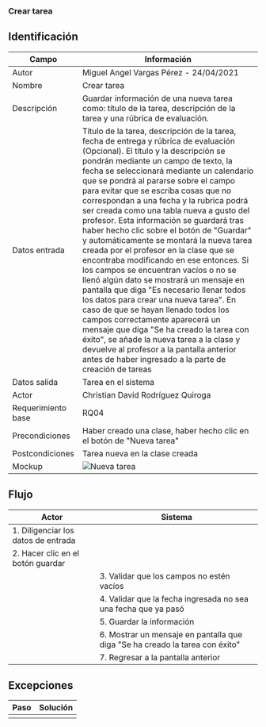 ### Crear tarea
## Identificación 

| Campo | Información |
|-------|-------|
| Autor | Miguel Angel Vargas Pérez - 24/04/2021 |
| Nombre | Crear tarea |
| Descripción | Guardar información de una nueva tarea como: título de la tarea, descripción de la tarea y una rúbrica de evaluación.  |
| Datos entrada | Título de la tarea, descripción de la tarea, fecha de entrega y rúbrica de evaluación (Opcional). El título y la descripción se pondrán mediante un campo de texto, la fecha se seleccionará mediante un calendario que se pondrá al pararse sobre el campo para evitar que se escriba cosas que no correspondan a una fecha y la rubrica podrá ser creada como una tabla nueva a gusto del profesor. Esta información se guardará tras haber hecho clic sobre el botón de "Guardar" y automáticamente se montará la nueva tarea creada por el profesor en la clase que se encontraba modificando en ese entonces. Si los campos se encuentran vacíos o no se llenó algún dato se mostrará un mensaje en pantalla que diga "Es necesario llenar todos los datos para crear una nueva tarea". En caso de que se hayan llenado todos los campos correctamente aparecerá un mensaje que diga "Se ha creado la tarea con éxito", se añade la nueva tarea a la clase y devuelve al profesor a la pantalla anterior antes de haber ingresado a la parte de creación de tareas |
| Datos salida | Tarea en el sistema |
| Actor | Christian David Rodríguez Quiroga |
| Requerimiento base | RQ04 |
| Precondiciones | Haber creado una clase, haber hecho clic en el botón de "Nueva tarea" |
| Postcondiciones | Tarea nueva en la clase creada |
| Mockup | ![Nueva tarea](https://user-images.githubusercontent.com/79241017/115978514-85243080-a545-11eb-9ff7-10589dafe59c.png) |

## Flujo
| Actor | Sistema |
|-------|-------|
| 1. Diligenciar los datos de entrada  |  |
| 2. Hacer clic en el botón guardar  |  |
|  | 3. Validar que los campos no estén vacíos |
|  | 4. Validar que la fecha ingresada no sea una fecha que ya pasó |
|  | 5. Guardar la información |
|  | 6. Mostrar un mensaje en pantalla que diga "Se ha creado la tarea con éxito" |
|  | 7. Regresar a la pantalla anterior |

## Excepciones
| Paso | Solución |
|-------|-------|
|  |  |